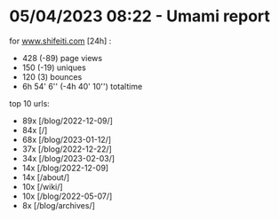 # 05/04/2023 08:22 - Umami report
for www.shifeiti.com [24h] :

 - 428 (-89) page views
 - 150 (-19) uniques
 - 120 (3) bounces
 - 6h 54' 6'' (-4h 40' 10'') totaltime


top 10 urls:
 - 89x [/blog/2022-12-09/]
 - 84x [/]
 - 68x [/blog/2023-01-12/]
 - 37x [/blog/2022-12-22/]
 - 34x [/blog/2023-02-03/]
 - 14x [/blog/2022-12-09]
 - 14x [/about/]
 - 10x [/wiki/]
 - 10x [/blog/2022-05-07/]
 - 8x [/blog/archives/]


